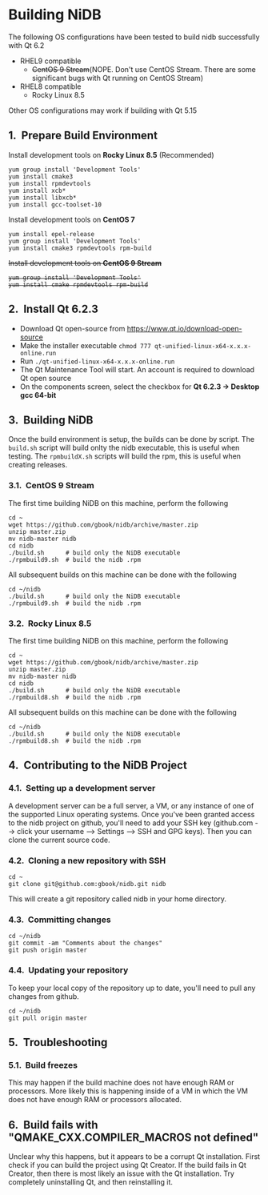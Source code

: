 <style
  type="text/css">
h1 { counter-reset: h2counter; }
h2 { counter-reset: h3counter; }
h3 { counter-reset: h4counter; }
h4 { counter-reset: h5counter; }
h5 { counter-reset: h6counter; }
h6 {}

h2:before {
    counter-increment: h2counter;
    content: counter(h2counter) ".\0000a0\0000a0";
}

h3:before {
    counter-increment: h3counter;
    content: counter(h2counter) "." counter(h3counter) ".\0000a0\0000a0";
}

h4:before {
    counter-increment: h4counter;
    content: counter(h2counter) "." counter(h3counter) "." counter(h4counter) ".\0000a0\0000a0";
}

h5:before {
    counter-increment: h5counter;
    content: counter(h2counter) "." counter(h3counter) "." counter(h4counter) "." counter(h5counter) ".\0000a0\0000a0";
}

h6:before {
    counter-increment: h6counter;
    content: counter(h2counter) "." counter(h3counter) "." counter(h4counter) "." counter(h5counter) "." counter(h6counter) ".\0000a0\0000a0";
}
</style>

# Building NiDB
The following OS configurations have been tested to build nidb successfully with Qt 6.2
- RHEL9 compatible
  - <strike>CentOS 9 Stream</strike>(NOPE. Don't use CentOS Stream. There are some significant bugs with Qt running on CentOS Stream)
- RHEL8 compatible
  - Rocky Linux 8.5

Other OS configurations may work if building with Qt 5.15

## Prepare Build Environment
Install development tools on **Rocky Linux 8.5** (Recommended)
```
yum group install 'Development Tools'
yum install cmake3
yum install rpmdevtools
yum install xcb*
yum install libxcb*
yum install gcc-toolset-10
```

Install development tools on **CentOS 7**
```
yum install epel-release
yum group install 'Development Tools'
yum install cmake3 rpmdevtools rpm-build
```

<strike>Install development tools on **CentOS 9 Stream**
```
yum group install 'Development Tools'
yum install cmake rpmdevtools rpm-build
```
</strike>

## Install Qt 6.2.3
   - Download Qt open-source from https://www.qt.io/download-open-source
   - Make the installer executable `chmod 777 qt-unified-linux-x64-x.x.x-online.run`
   - Run `./qt-unified-linux-x64-x.x.x-online.run`
   - The Qt Maintenance Tool will start. An account is required to download Qt open source
   - On the components screen, select the checkbox for **Qt 6.2.3 &rarr; Desktop gcc 64-bit**

## Building NiDB
Once the build environment is setup, the builds can be done by script. The `build.sh` script will build onlty the nidb executable, this is useful when testing. The `rpmbuildX.sh` scripts will build the rpm, this is useful when creating releases.

### CentOS 9 Stream
The first time building NiDB on this machine, perform the following
```
cd ~
wget https://github.com/gbook/nidb/archive/master.zip
unzip master.zip
mv nidb-master nidb
cd nidb
./build.sh      # build only the NiDB executable
./rpmbuild9.sh  # build the nidb .rpm
```
All subsequent builds on this machine can be done with the following
```
cd ~/nidb
./build.sh      # build only the NiDB executable
./rpmbuild9.sh  # build the nidb .rpm
```

### Rocky Linux 8.5
The first time building NiDB on this machine, perform the following
```
cd ~
wget https://github.com/gbook/nidb/archive/master.zip
unzip master.zip
mv nidb-master nidb
cd nidb
./build.sh      # build only the NiDB executable
./rpmbuild8.sh  # build the nidb .rpm
```
All subsequent builds on this machine can be done with the following
```
cd ~/nidb
./build.sh      # build only the NiDB executable
./rpmbuild8.sh  # build the nidb .rpm
```

## Contributing to the NiDB Project
### Setting up a development server
A development server can be a full server, a VM, or any instance of one of the supported Linux operating systems. Once you've been granted access to the nidb project on github, you'll need to add your SSH key (github.com --> click your username --> Settings --> SSH and GPG keys). Then you can clone the current source code.

### Cloning a new repository with SSH
```
cd ~
git clone git@github.com:gbook/nidb.git nidb
```
This will create a git repository called nidb in your home directory.

### Committing changes
```
cd ~/nidb
git commit -am "Comments about the changes"
git push origin master
```

### Updating your repository
To keep your local copy of the repository up to date, you'll need to pull any changes from github.
```
cd ~/nidb
git pull origin master
```

## Troubleshooting

### Build freezes
This may happen if the build machine does not have enough RAM or processors. More likely this is happening inside of a VM in which the VM does not have enough RAM or processors allocated.

## Build fails with "QMAKE_CXX.COMPILER_MACROS not defined"
Unclear why this happens, but it appears to be a corrupt Qt installation. First check if you can build the project using Qt Creator. If the build fails in Qt Creator, then there is most likely an issue with the Qt installation. Try completely uninstalling Qt, and then reinstalling it.
